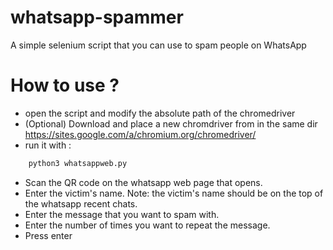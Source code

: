 # whatsapp-spammer
A simple selenium script that you can use to spam people on WhatsApp 

# How to use ? 
- open the script and modify the absolute path of the chromedriver
- (Optional) Download and place a new chromdriver from in the same dir https://sites.google.com/a/chromium.org/chromedriver/
- run it with : 
```bash 
    python3 whatsappweb.py
```
- Scan the QR code on the whatsapp web page that opens. 
- Enter the victim's name. Note: the victim's name should be on the top of the whatsapp recent chats. 
- Enter the message that you want to spam with. 
- Enter the number of times you want to repeat the message. 
- Press enter 
